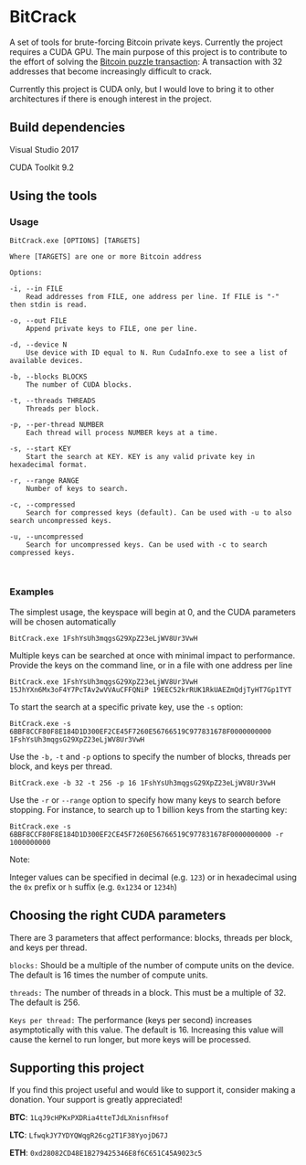 # BitCrack

A set of tools for brute-forcing Bitcoin private keys. Currently the project requires a CUDA GPU. The main purpose of this project is to contribute to the effort of solving the [Bitcoin puzzle transaction](https://blockchain.info/tx/08389f34c98c606322740c0be6a7125d9860bb8d5cb182c02f98461e5fa6cd15): A transaction with 32 addresses that become increasingly difficult to crack.

Currently this project is CUDA only, but I would love to bring it to other architectures if there is enough interest in the project.

## Build dependencies

Visual Studio 2017

CUDA Toolkit 9.2


## Using the tools

### Usage
```
BitCrack.exe [OPTIONS] [TARGETS]

Where [TARGETS] are one or more Bitcoin address

Options:

-i, --in FILE
    Read addresses from FILE, one address per line. If FILE is "-" then stdin is read.

-o, --out FILE
    Append private keys to FILE, one per line.

-d, --device N
    Use device with ID equal to N. Run CudaInfo.exe to see a list of available devices.

-b, --blocks BLOCKS
    The number of CUDA blocks.

-t, --threads THREADS
    Threads per block.

-p, --per-thread NUMBER
    Each thread will process NUMBER keys at a time.

-s, --start KEY
    Start the search at KEY. KEY is any valid private key in hexadecimal format.

-r, --range RANGE
    Number of keys to search.

-c, --compressed
    Search for compressed keys (default). Can be used with -u to also search uncompressed keys.

-u, --uncompressed
    Search for uncompressed keys. Can be used with -c to search compressed keys.



```

### Examples


The simplest usage, the keyspace will begin at 0, and the CUDA parameters will be chosen automatically
```
BitCrack.exe 1FshYsUh3mqgsG29XpZ23eLjWV8Ur3VwH
```

Multiple keys can be searched at once with minimal impact to performance. Provide the keys on the command line, or in a file with one address per line
```
BitCrack.exe 1FshYsUh3mqgsG29XpZ23eLjWV8Ur3VwH 15JhYXn6Mx3oF4Y7PcTAv2wVVAuCFFQNiP 19EEC52krRUK1RkUAEZmQdjTyHT7Gp1TYT
```

To start the search at a specific private key, use the `-s` option:

```
BitCrack.exe -s 6BBF8CCF80F8E184D1D300EF2CE45F7260E56766519C977831678F0000000000 1FshYsUh3mqgsG29XpZ23eLjWV8Ur3VwH
```


Use the `-b,` `-t` and `-p` options to specify the number of blocks, threads per block, and keys per thread.
```
BitCrack.exe -b 32 -t 256 -p 16 1FshYsUh3mqgsG29XpZ23eLjWV8Ur3VwH
```

Use the `-r` or `--range` option to specify how many keys to search before stopping. For instance, to search up to 1 billion keys from the starting key:

```
BitCrack.exe -s 6BBF8CCF80F8E184D1D300EF2CE45F7260E56766519C977831678F0000000000 -r 1000000000
```

Note:

Integer values can be specified in decimal (e.g. `123`) or in hexadecimal using the `0x` prefix or `h` suffix (e.g. `0x1234` or `1234h`)


## Choosing the right CUDA parameters

There are 3 parameters that affect performance: blocks, threads per block, and keys per thread.


`blocks:` Should be a multiple of the number of compute units on the device. The default is 16 times the number of compute units.

`threads:` The number of threads in a block. This must be a multiple of 32. The default is 256.

`Keys per thread:` The performance (keys per second) increases asymptotically with this value. The default is 16. Increasing this value will cause the kernel to run longer, but more keys will be processed.


## Supporting this project

If you find this project useful and would like to support it, consider making a donation. Your support is greatly appreciated!

**BTC**: `1LqJ9cHPKxPXDRia4tteTJdLXnisnfHsof`

**LTC**: `LfwqkJY7YDYQWqgR26cg2T1F38YyojD67J`

**ETH**: `0xd28082CD48E1B279425346E8f6C651C45A9023c5`

